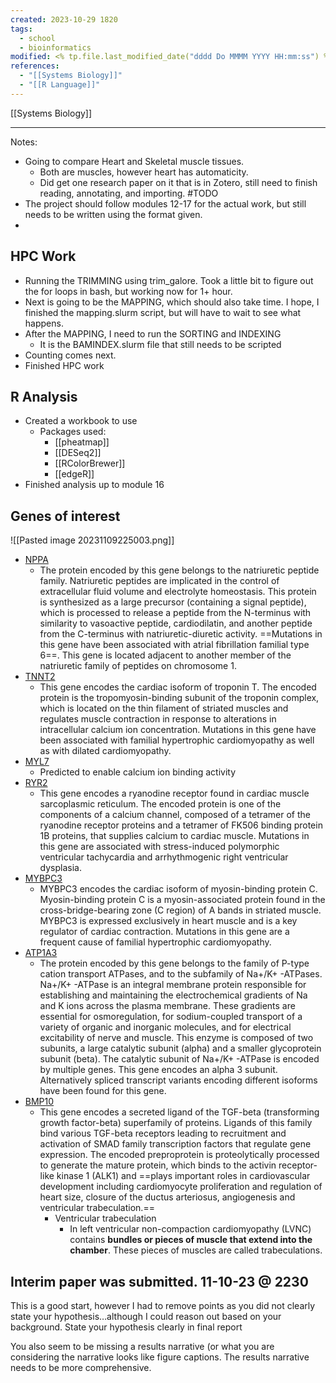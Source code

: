 ```yaml
---
created: 2023-10-29 1820
tags:
  - school
  - bioinformatics
modified: <% tp.file.last_modified_date("dddd Do MMMM YYYY HH:mm:ss") %>
references:
  - "[[Systems Biology]]"
  - "[[R Language]]"
---
```


[[Systems Biology]]

-------------
Notes:
- Going to compare Heart and Skeletal muscle tissues.
	- Both are muscles, however heart has automaticity.
	- Did get one research paper on it that is in Zotero, still need to finish reading, annotating, and importing. #TODO 
- The project should follow modules 12-17 for the actual work, but still needs to be written using the format given.
- 

## HPC Work
- Running the TRIMMING using trim_galore. Took a little bit to figure out the for loops in bash, but working now for 1+ hour. 
- Next is going to be the MAPPING, which should also take time. I hope, I finished the mapping.slurm script, but will have to wait to see what happens.
- After the MAPPING, I need to run the SORTING and INDEXING
	- It is the BAMINDEX.slurm file that still needs to be scripted 
- Counting comes next. 
- Finished HPC work

## R Analysis
- Created a workbook to use
	- Packages used:
		- [[pheatmap]]
		- [[DESeq2]]
		- [[RColorBrewer]]
		- [[edgeR]]
- Finished analysis up to module 16


## Genes of interest
![[Pasted image 20231109225003.png]]
- [NPPA](https://www.ncbi.nlm.nih.gov/gene/4878)
	- The protein encoded by this gene belongs to the natriuretic peptide family. Natriuretic peptides are implicated in the control of extracellular fluid volume and electrolyte homeostasis. This protein is synthesized as a large precursor (containing a signal peptide), which is processed to release a peptide from the N-terminus with similarity to vasoactive peptide, cardiodilatin, and another peptide from the C-terminus with natriuretic-diuretic activity. ==Mutations in this gene have been associated with atrial fibrillation familial type 6==. This gene is located adjacent to another member of the natriuretic family of peptides on chromosome 1.
- [TNNT2](https://www.ncbi.nlm.nih.gov/gene/7139)
	- This gene encodes the cardiac isoform of troponin T. The encoded protein is the tropomyosin-binding subunit of the troponin complex, which is located on the thin filament of striated muscles and regulates muscle contraction in response to alterations in intracellular calcium ion concentration. Mutations in this gene have been associated with familial hypertrophic cardiomyopathy as well as with dilated cardiomyopathy.
- [MYL7](https://www.ncbi.nlm.nih.gov/gene/58498)
	- Predicted to enable calcium ion binding activity
- [RYR2](https://www.ncbi.nlm.nih.gov/gene/6262)
	- This gene encodes a ryanodine receptor found in cardiac muscle sarcoplasmic reticulum. The encoded protein is one of the components of a calcium channel, composed of a tetramer of the ryanodine receptor proteins and a tetramer of FK506 binding protein 1B proteins, that supplies calcium to cardiac muscle. Mutations in this gene are associated with stress-induced polymorphic ventricular tachycardia and arrhythmogenic right ventricular dysplasia.
- [MYBPC3](https://www.ncbi.nlm.nih.gov/gene/4607)
	- MYBPC3 encodes the cardiac isoform of myosin-binding protein C. Myosin-binding protein C is a myosin-associated protein found in the cross-bridge-bearing zone (C region) of A bands in striated muscle. MYBPC3 is expressed exclusively in heart muscle and is a key regulator of cardiac contraction. Mutations in this gene are a frequent cause of familial hypertrophic cardiomyopathy.
- [ATP1A3](https://www.ncbi.nlm.nih.gov/gene/478)
	- The protein encoded by this gene belongs to the family of P-type cation transport ATPases, and to the subfamily of Na+/K+ -ATPases. Na+/K+ -ATPase is an integral membrane protein responsible for establishing and maintaining the electrochemical gradients of Na and K ions across the plasma membrane. These gradients are essential for osmoregulation, for sodium-coupled transport of a variety of organic and inorganic molecules, and for electrical excitability of nerve and muscle. This enzyme is composed of two subunits, a large catalytic subunit (alpha) and a smaller glycoprotein subunit (beta). The catalytic subunit of Na+/K+ -ATPase is encoded by multiple genes. This gene encodes an alpha 3 subunit. Alternatively spliced transcript variants encoding different isoforms have been found for this gene.
- [BMP10](https://www.ncbi.nlm.nih.gov/gene/27302)
	- This gene encodes a secreted ligand of the TGF-beta (transforming growth factor-beta) superfamily of proteins. Ligands of this family bind various TGF-beta receptors leading to recruitment and activation of SMAD family transcription factors that regulate gene expression. The encoded preproprotein is proteolytically processed to generate the mature protein, which binds to the activin receptor-like kinase 1 (ALK1) and ==plays important roles in cardiovascular development including cardiomyocyte proliferation and regulation of heart size, closure of the ductus arteriosus, angiogenesis and ventricular trabeculation.==
		- Ventricular trabeculation
			- In left ventricular non-compaction cardiomyopathy (LVNC) contains **bundles or pieces of muscle that extend into the chamber**. These pieces of muscles are called trabeculations.


## Interim paper was submitted. 11-10-23 @ 2230

This is a good start, however I had to remove points as you did not clearly state your hypothesis…although I could reason out based on your background. State your hypothesis clearly in final report

You also seem to be missing a results narrative (or what you are considering the narrative looks like figure captions. The results narrative needs to be more comprehensive.

